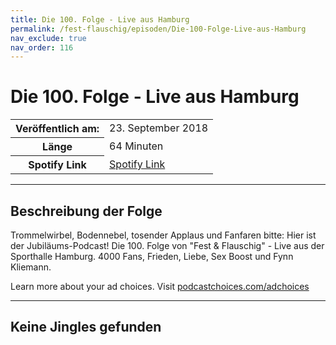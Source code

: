```yaml
---
title: Die 100. Folge - Live aus Hamburg
permalink: /fest-flauschig/episoden/Die-100-Folge-Live-aus-Hamburg
nav_exclude: true
nav_order: 116
---
```


# Die 100. Folge - Live aus Hamburg
<table class="resp-table dcf-table dcf-table-responsive dcf-table-bordered dcf-table-striped dcf-w-100%">
                    <tbody>
                        <tr>
                            <th scope="row">Veröffentlich am:</th>
                            <td data-label="Veröffentlich am:">23. September 2018</td>
                        </tr>
                        <tr>
                            <th scope="row">Länge </th>
                            <td data-label="Länge ">64 Minuten</td>
                        </tr><tr>
                                <th scope="row">Spotify Link</th>
                                <td data-label="Spotify Link"><a href="https://open.spotify.com/episode/1Wo937ssQPppbwUlihipKm">Spotify Link</a></td>
                            </tr></tbody>
                </table>

***

## Beschreibung der Folge

<div>
Trommelwirbel, Bodennebel, tosender Applaus und Fanfaren bitte: Hier ist der Jubiläums-Podcast! Die 100. Folge von "Fest &amp; Flauschig" - Live aus der Sporthalle Hamburg. 4000 Fans, Frieden, Liebe, Sex Boost und Fynn Kliemann.<p> </p><p>Learn more about your ad choices. Visit <a href="https://podcastchoices.com/adchoices">podcastchoices.com/adchoices</a></p>  
</div>

***

## Keine Jingles gefunden